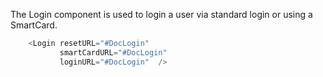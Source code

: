 The Login component is used to login a user via standard login or using a SmartCard.

```js
  	<Login resetURL="#DocLogin"
           smartCardURL="#DocLogin"
           loginURL="#DocLogin"  />
```